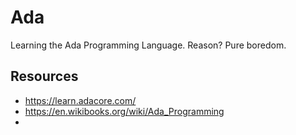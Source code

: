 # Ada
Learning the Ada Programming Language. Reason? Pure boredom.

## Resources
* https://learn.adacore.com/
* https://en.wikibooks.org/wiki/Ada_Programming
* 
